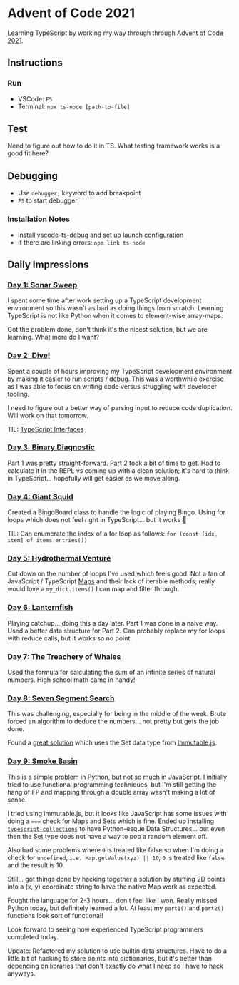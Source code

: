 # Advent of Code 2021

Learning TypeScript by working my way through through [Advent of Code 2021](https://adventofcode.com/2021).

## Instructions

### Run

- VSCode: `F5`
- Terminal: `npx ts-node [path-to-file]`

## Test

Need to figure out how to do it in TS. What testing framework works is a good fit here?

## Debugging

- Use `debugger;` keyword to add breakpoint
- `F5` to start debugger

### Installation Notes

- install [vscode-ts-debug](https://github.com/hagishi/vscode-ts-debug) and set up launch configuration
- if there are linking errors: `npm link ts-node`

## Daily Impressions

### [Day 1: Sonar Sweep](https://adventofcode.com/2021/day/1)

I spent some time after work
setting up a TypeScript development environment
so this wasn't as bad as doing things from scratch.
Learning TypeScript is not like Python
when it comes to element-wise array-maps.

Got the problem done, don't think it's the nicest solution,
but we are learning.
What more do I want?

### [Day 2: Dive!](https://adventofcode.com/2021/day/2)

Spent a couple of hours improving my TypeScript development environment by making it easier to run scripts / debug. This was a worthwhile exercise as I was able to focus on writing code versus struggling with developer tooling.

I need to figure out a better way of parsing input to reduce code duplication. Will work on that tomorrow.

TIL: [TypeScript Interfaces](https://www.typescriptlang.org/docs/handbook/interfaces.html)

### [Day 3: Binary Diagnostic](https://adventofcode.com/2021/day/3)

Part 1 was pretty straight-forward. Part 2 took a bit of time to get. Had to calculate it in the REPL vs coming up with a clean solution; it's hard to think in TypeScript... hopefully will get easier as we move along.

### [Day 4: Giant Squid](https://adventofcode.com/2021/day/4)

Created a BingoBoard class to handle the logic of playing Bingo. Using for loops which does not feel right in TypeScript... but it works :shrug:

TIL: Can enumerate the index of a for loop as follows: `for (const [idx, item] of items.entries())`

### [Day 5: Hydrothermal Venture](https://adventofcode.com/2021/day/5)

Cut down on the number of loops I've used which feels good. Not a fan of JavaScript / TypeScript [Maps](https://developer.mozilla.org/en-US/docs/Web/JavaScript/Reference/Global_Objects/Map) and their lack of iterable methods; really would love a `my_dict.items()` I can map and filter through.

### [Day 6: Lanternfish](https://adventofcode.com/2021/day/6)

Playing catchup... doing this a day later. Part 1 was done in a naive way. Used a better data structure for Part 2. Can probably replace my for loops with reduce calls, but it works so no point.

### [Day 7: The Treachery of Whales](https://adventofcode.com/2021/day/7)

Used the formula for calculating the sum of an infinite series of natural numbers. High school math came in handy!

### [Day 8: Seven Segment Search](https://adventofcode.com/2021/day/8)

This was challenging, especially for being in the middle of the week. Brute forced an algorithm to deduce the numbers... not pretty but gets the job done.

Found a [great solution](https://gist.github.com/bluepichu/94ccd0aed5fb8d1eaf0bc5ae0f39076f) which uses the Set data type from [Immutable.js](https://immutable-js.com/docs/).

### [Day 9: Smoke Basin](https://adventofcode.com/2021/day/9)

This is a simple problem in Python, but not so much in JavaScript. I initially tried to use functional programming techniques, but I'm still getting the hang of FP and mapping through a double array wasn't making a lot of sense.

I tried using immutable.js, but it looks like JavaScript has some issues with doing a `===` check for Maps and Sets which is fine. Ended up installing [`typescript-collections`](https://github.com/basarat/typescript-collections) to have Python-esque Data Structures... but even then the [Set](https://github.com/basarat/typescript-collections/blob/release/src/lib/Set.ts) type does not have a way to pop a random element off.

Also had some problems where `0` is treated like false so when I'm doing a check for `undefined`, `i.e. Map.getValue(xyz) || 10`, `0` is treated like `false` and the result is 10.

Still... got things done by hacking together a solution by stuffing 2D points into a (x, y) coordinate string to have the native Map work as expected.

Fought the language for 2-3 hours... don't feel like I won. Really missed Python today, but definitely learned a lot. At least my `part1()` and `part2()` functions look sort of functional!

Look forward to seeing how experienced TypeScript programmers completed today.

Update: Refactored my solution to use builtin data structures. Have to do a little bit of hacking to store points into dictionaries, but it's better than depending on libraries that don't exactly do what I need so I have to hack anyways.
